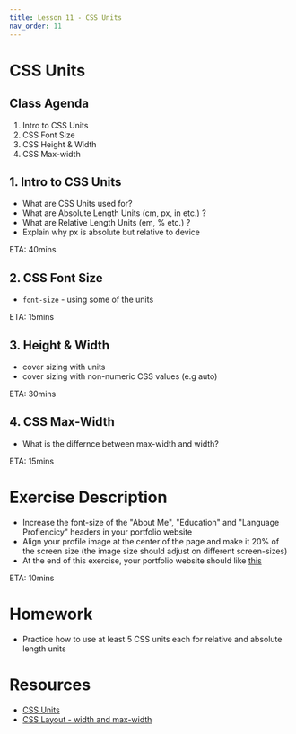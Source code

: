 ```yaml
---
title: Lesson 11 - CSS Units
nav_order: 11
---
```


# CSS Units

## Class Agenda

1. Intro to CSS Units
3. CSS Font Size
4. CSS Height & Width
5. CSS Max-width

## 1. Intro to CSS Units

- What are CSS Units used for?
- What are Absolute Length Units (cm, px, in etc.) ?
- What are Relative Length Units (em, % etc.) ?
- Explain why px is absolute but relative to device

ETA: 40mins

## 2. CSS Font Size

- `font-size` - using some of the units

ETA: 15mins

## 3. Height & Width

- cover sizing with units
- cover sizing with non-numeric CSS values (e.g auto)

ETA: 30mins

## 4. CSS Max-Width

- What is the differnce between max-width and width?

ETA: 15mins

# Exercise Description

- Increase the font-size of the "About Me", "Education" and "Language Profiencicy" headers in your portfolio website
- Align your profile image at the center of the page and make it 20% of the screen size (the image size should adjust on different screen-sizes)
- At the end of this exercise, your portfolio website should like [this](./lesson-11-checkpoint.png)

ETA: 10mins

# Homework

- Practice how to use at least 5 CSS units each for relative and absolute length units

# Resources

- [CSS Units](https://www.w3schools.com/css/css_units.asp)
- [CSS Layout - width and max-width](https://www.w3schools.com/css/css_max-width.asp)
